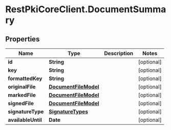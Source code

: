 # RestPkiCoreClient.DocumentSummary

## Properties
Name | Type | Description | Notes
------------ | ------------- | ------------- | -------------
**id** | **String** |  | [optional] 
**key** | **String** |  | [optional] 
**formattedKey** | **String** |  | [optional] 
**originalFile** | [**DocumentFileModel**](DocumentFileModel.md) |  | [optional] 
**markedFile** | [**DocumentFileModel**](DocumentFileModel.md) |  | [optional] 
**signedFile** | [**DocumentFileModel**](DocumentFileModel.md) |  | [optional] 
**signatureType** | [**SignatureTypes**](SignatureTypes.md) |  | [optional] 
**availableUntil** | **Date** |  | [optional] 

